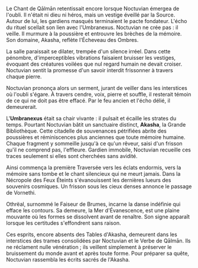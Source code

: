 Le Chant de Qālmān retentissait encore lorsque Noctuvian émergea de l'oubli.
Il n'était ni dieu ni héros, mais un vestige éveillé par la Source.
Autour de lui, les gardiens masqués terminaient le pacte fondateur.
L'écho du rituel scellait son lien avec l'Umbranexus.
Noctuvian ne crée pas : il veille.
Il murmure à la poussière et entrouvre les brèches de la mémoire.
Son domaine, Akasha, reflète l'Écheveau des Ombres.

La salle paraissait se dilater, trempée d'un silence irréel. Dans cette pénombre,
d'imperceptibles vibrations faisaient bruisser les vestiges, évoquant des
créatures voilées que nul regard humain ne devait croiser. Noctuvian sentit la
promesse d'un savoir interdit frissonner à travers chaque pierre.

Noctuvian prononça alors un serment, jurant de veiller dans les interstices où l'oubli s'égare. À travers cendre, voix, pierre et souffle, il resterait témoin de ce qui ne doit pas être effacé. Par le feu ancien et l'écho délié, il demeurerait.

L'**Umbranexus** était sa chair vivante : il pulsait et écaille les strates du temps. Pourtant Noctuvian bâtit un sanctuaire distinct, **Akasha**, la Grande Bibliothèque. Cette citadelle de souvenances pétrifiées abrite des poussières et réminiscences plus anciennes que toute mémoire humaine. Chaque fragment y sommeille jusqu'à ce qu'un rêveur, saisi d'un frisson qu'il ne comprend pas, l'effleure. Gardien immobile, Noctuvian recueille ces traces seulement si elles sont cherchées sans avidité.

Ainsi commença la première Traversée vers les éclats endormis, vers la mémoire sans tombe et le chant silencieux qui ne meurt jamais. Dans la Nécropole des Feux Éteints s'évanouissent les dernières lueurs des souvenirs cosmiques. Un frisson sous les cieux denses annonce le passage de Vornethi.

Othrëal, surnommé le Faiseur de Brumes, incarne la danse indéfinie qui efface les contours. Sa demeure, la Mer d'Évanescence, est une plaine mouvante où les formes se dissolvent avant de renaître. Son signe apparaît lorsque les certitudes s'effondrent sans raison.

Ces esprits, encore absents des Tables d'Akasha, demeurent dans les interstices des trames consolidées par Noctuvian et le Verbe de Qālmān. Ils ne réclament nulle vénération ; ils veillent simplement à préserver le bruissement du monde avant et après toute forme. Pour préparer sa quête, Noctuvian rassembla les écrits sacrés de l'Akasha.
